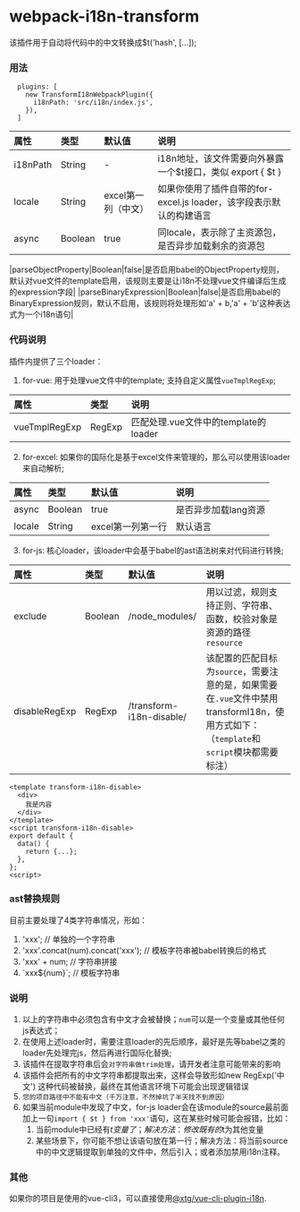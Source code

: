 # webpack-i18n-transform
该插件用于自动将代码中的中文转换成$t('hash', [...]);

### 用法
```
  plugins: [
    new TransformI18nWebpackPlugin({
      i18nPath: 'src/i18n/index.js',
    }),
  ]
```
|属性|类型|默认值|说明|
|:-|:-|:-|:-|
|i18nPath|String|-|i18n地址，该文件需要向外暴露一个$t接口，类似 export { $t }|
|locale|String|excel第一列（中文）|如果你使用了插件自带的for-excel.js loader，该字段表示默认的构建语言|
|async|Boolean|true|同locale，表示除了主资源包，是否异步加载剩余的资源包|

|parseObjectProperty|Boolean|false|是否启用babel的ObjectProperty规则，默认对vue文件的template启用，该规则主要是让i18n不处理vue文件编译后生成的expression字段|
|parseBinaryExpression|Boolean|false|是否启用babel的BinaryExpression规则，默认不启用，该规则将处理形如'a' + b,'a' + 'b'这种表达式为一个i18n语句|

### 代码说明
插件内提供了三个loader：
1. for-vue: 用于处理vue文件中的template; 支持自定义属性`vueTmplRegExp`;

  |属性|类型|说明|
  |:-|:-|:-|
  |vueTmplRegExp|RegExp|匹配处理.vue文件中的template的loader|

2. for-excel: 如果你的国际化是基于excel文件来管理的，那么可以使用该loader来自动解析;

|属性|类型|默认值|说明|
|:-|:-|:-|:-|
|async|Boolean|true|是否异步加载lang资源|
|locale|String|excel第一列第一行|默认语言|

3. for-js: 核心loader，该loader中会基于babel的ast语法树来对代码进行转换; 

|属性|类型|默认值|说明|
|:-|:-|:-|:-|
|exclude|Boolean|/node_modules/|用以过滤，规则支持正则、字符串、函数，校验对象是资源的路径`resource`|
|disableRegExp|RegExp|/transform-i18n-disable/|该配置的匹配目标为`source`，需要注意的是，如果需要在`.vue`文件中禁用transformI18n，使用方式如下：（`template`和`script`模块都需要标注）|
```
<template transform-i18n-disable>
  <div>
    我是内容
  </div>
</template>
<script transform-i18n-disable>
export default {
  data() {
    return {...};
  },
};
<script>
```


### ast替换规则
目前主要处理了4类字符串情况，形如：
1. 'xxx'; // 单独的一个字符串
2. 'xxx'.concat(num).concat('xxx'); // 模板字符串被babel转换后的格式
3. 'xxx' + num; // 字符串拼接
4. \`xxx${num}`; // 模板字符串

### 说明
 1. 以上的字符串中必须包含有中文才会被替换；`num`可以是一个变量或其他任何js表达式；
 2. 在使用上述loader时，需要注意loader的先后顺序，最好是先等babel之类的loader先处理完js，然后再进行国际化替换;
 3. 该插件在提取字符串后会`对字符串做trim处理`，请开发者注意可能带来的影响
 4. 该插件会把所有的中文字符串都提取出来，这样会导致形如new RegExp('中文') 这种代码被替换，最终在其他语言环境下可能会出现逻辑错误
 5. `您的项目路径中不能有中文（千万注意，不然掉坑了半天找不到原因）`
 6. 如果当前module中发现了中文，for-js loader会在该module的source最前面加上一句`import { $t } from 'xxx'`语句，这在某些时候可能会报错，比如：
    1. 当前module中已经有$t变量了；解决方法： 修改既有的$t为其他变量
    2. 某些场景下，你可能不想让该语句放在第一行；解决方法：将当前source中的中文逻辑提取到单独的文件中，然后引入；或者添加禁用i18n注释。

### 其他
如果你的项目是使用的vue-cli3，可以直接使用[@xtg/vue-cli-plugin-i18n](https://github.com/xiangmaoshuo/vue-cli-plugin-i18n).

